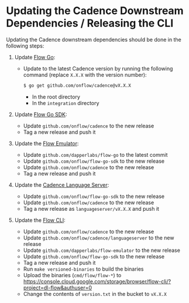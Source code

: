 # Updating the Cadence Downstream Dependencies / Releasing the CLI

Updating the Cadence downstream dependencies should be done in the following steps:

1. Update [Flow Go](https://github.com/dapperlabs/flow-go):
   - Update to the latest Cadence version by running the following command (replace `X.X.X` with the version number):
     ```sh
     $ go get github.com/onflow/cadence@vX.X.X 
     ```
     
     - In the root directory
     - In the `integration` directory
     
2. Update [Flow Go SDK](https://github.com/onflow/flow-go-sdk):
   - Update `github.com/onflow/cadence` to the new release
   - Tag a new release and push it
   
3. Update the [Flow Emulator](https://github.com/dapperlabs/flow-emulator):
   - Update `github.com/dapperlabs/flow-go` to the latest commit
   - Update `github.com/onflow/flow-go-sdk` to the new release
   - Update `github.com/onflow/cadence` to the new release
   - Tag a new release and push it
   
4. Update the [Cadence Language Server](https://github.com/onflow/cadence/tree/master/languageserver):
   - Update `github.com/onflow/flow-go-sdk` to the new release
   - Update `github.com/onflow/cadence` to the new release
   - Tag a new release as `languageserver/vX.X.X` and push it

5. Update the [Flow CLI](github.com/dapperlabs/flow-cli):
   - Update `github.com/onflow/cadence` to the new release
   - Update `github.com/onflow/cadence/languageserver` to the new release
   - Update `github.com/dapperlabs/flow-emulator` to the new release
   - Update `github.com/onflow/flow-go-sdk` to the new release
   - Tag a new release and push it
   - Run `make versioned-binaries` to build the binaries
   - Upload the binaries (`cmd/flow/flow-*`) to https://console.cloud.google.com/storage/browser/flow-cli/?project=dl-flow&authuser=0
   - Change the contents of `version.txt` in the bucket to `vX.X.X`
   
